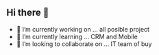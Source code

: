 ## Hi there 👋



- 🔭 I’m currently working on ... all posible project
- 🌱 I’m currently learning ... CRM and Mobile
- 👯 I’m looking to collaborate on ... IT team of buy 

